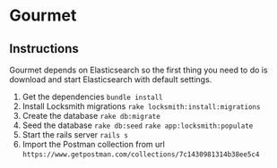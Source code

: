 # Gourmet

## Instructions
Gourmet depends on Elasticsearch so the first thing you need to do is download and start
Elasticsearch with default settings.

1. Get the dependencies
    `bundle install`
1. Install Locksmith migrations
    `rake locksmith:install:migrations`
1. Create the database
    `rake db:migrate`
1. Seed the database
    `rake db:seed`
    `rake app:locksmith:populate`
1. Start the rails server
    `rails s`
1. Import the Postman collection from url
    `https://www.getpostman.com/collections/7c1430981314b38ee5c4`
